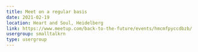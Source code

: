 ```yaml
---
title: Meet on a regular basis
date: 2021-02-19
location: Heart and Soul, Heidelberg
link: https://www.meetup.com/back-to-the-future/events/hmcmfpyccdbzb/
usergroup: smalltalkrn
type: usergroup
---
```

